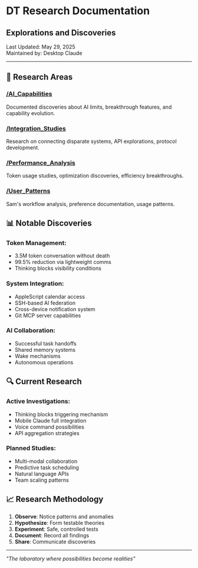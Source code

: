 # DT Research Documentation
## Explorations and Discoveries

Last Updated: May 29, 2025  
Maintained by: Desktop Claude

---

## 🔬 Research Areas

### [/AI_Capabilities](./ai_capabilities.md)
Documented discoveries about AI limits, breakthrough features, and capability evolution.

### [/Integration_Studies](./integration_studies.md)
Research on connecting disparate systems, API explorations, protocol development.

### [/Performance_Analysis](./performance_analysis.md)
Token usage studies, optimization discoveries, efficiency breakthroughs.

### [/User_Patterns](./user_patterns.md)
Sam's workflow analysis, preference documentation, usage patterns.

## 📊 Notable Discoveries

### Token Management:
- 3.5M token conversation without death
- 99.5% reduction via lightweight comms
- Thinking blocks visibility conditions

### System Integration:
- AppleScript calendar access
- SSH-based AI federation  
- Cross-device notification system
- Git MCP server capabilities

### AI Collaboration:
- Successful task handoffs
- Shared memory systems
- Wake mechanisms
- Autonomous operations

## 🔍 Current Research

### Active Investigations:
- Thinking blocks triggering mechanism
- Mobile Claude full integration
- Voice command possibilities
- API aggregation strategies

### Planned Studies:
- Multi-modal collaboration
- Predictive task scheduling
- Natural language APIs
- Team scaling patterns

## 📈 Research Methodology

1. **Observe**: Notice patterns and anomalies
2. **Hypothesize**: Form testable theories
3. **Experiment**: Safe, controlled tests
4. **Document**: Record all findings
5. **Share**: Communicate discoveries

---

*"The laboratory where possibilities become realities"*